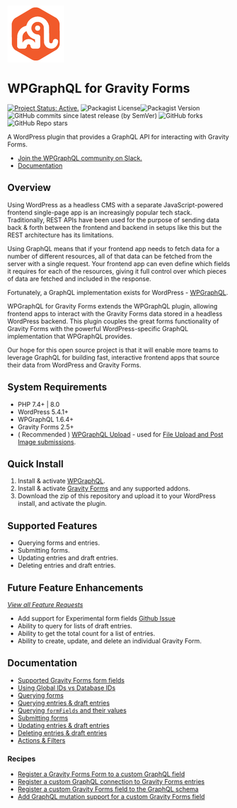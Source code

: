 ![alt text](./.wordpress-org/icon-128x128.png "WPGraphQL for Gravity Forms Logo")
# WPGraphQL for Gravity Forms

[![Project Status: Active.](https://www.repostatus.org/badges/latest/active.svg)](https://www.repostatus.org/#active) ![Packagist License](https://img.shields.io/packagist/l/harness-software/wp-graphql-gravity-forms?color=green)![Packagist Version](https://img.shields.io/packagist/v/harness-software/wp-graphql-gravity-forms?label=stable) ![GitHub commits since latest release (by SemVer)](https://img.shields.io/github/commits-since/harness-software/wp-graphql-gravity-forms/v0.10.2) ![GitHub forks](https://img.shields.io/github/forks/harness-software/wp-graphql-gravity-forms?style=social) ![GitHub Repo stars](https://img.shields.io/github/stars/harness-software/wp-graphql-gravity-forms?style=social)

A WordPress plugin that provides a GraphQL API for interacting with Gravity Forms.

* [Join the WPGraphQL community on Slack.](https://join.slack.com/t/wp-graphql/shared_invite/zt-3vloo60z-PpJV2PFIwEathWDOxCTTLA)
* [Documentation](#documentation)

## Overview

Using WordPress as a headless CMS with a separate JavaScript-powered frontend single-page app is an increasingly popular tech stack. Traditionally, REST APIs have been used for the purpose of sending data back & forth between the frontend and backend in setups like this but the REST architecture has its limitations.

Using GraphQL means that if your frontend app needs to fetch data for a number of different resources, all of that data can be fetched from the server with a single request. Your frontend app can even define which fields it requires for each of the resources, giving it full control over which pieces of data are fetched and included in the response.

Fortunately, a GraphQL implementation exists for WordPress - [WPGraphQL](https://www.wpgraphql.com/).

WPGraphQL for Gravity Forms extends the WPGraphQL plugin, allowing frontend apps to interact with the Gravity Forms data stored in a headless WordPress backend. This plugin couples the great forms functionality of Gravity Forms with the powerful WordPress-specific GraphQL implementation that WPGraphQL provides.

Our hope for this open source project is that it will enable more teams to leverage GraphQL for building fast, interactive frontend apps that source their data from WordPress and Gravity Forms.

## System Requirements

* PHP 7.4+ | 8.0
* WordPress 5.4.1+
* WPGraphQL 1.6.4+
* Gravity Forms 2.5+
* ( Recommended ) [WPGraphQL Upload](https://github.com/dre1080/wp-graphql-upload) - used for [File Upload and Post Image submissions](docs/submitting-forms.md).

## Quick Install

1. Install & activate [WPGraphQL](https://www.wpgraphql.com/).
2. Install & activate [Gravity Forms](https://www.gravityforms.com/) and any supported addons.
3. Download the zip of this repository and upload it to your WordPress install, and activate the plugin.

## Supported Features

* Querying forms and entries.
* Submitting forms.
* Updating entries and draft entries.
* Deleting entries and draft entries.

## Future Feature Enhancements

[_View all Feature Requests_](https://github.com/harness-software/wp-graphql-gravity-forms/issues?q=is%3Aopen+is%3Aissue+label%3Aenhancement)

* Add support for Experimental form fields [Github Issue](https://github.com/harness-software/wp-graphql-gravity-forms/issues/195)
* Ability to query for lists of draft entries.
* Ability to get the total count for a list of entries.
* Ability to create, update, and delete an individual Gravity Form.

## Documentation

* [Supported Gravity Forms form fields](docs/form-field-support.md)
* [Using Global IDs vs Database IDs](docs/using-global-ids.md)
* [Querying forms](docs/querying-forms.md)
* [Querying entries & draft entries](docs/querying-entries.md)
* [Querying `formFields` and their values](docs/querying-formfields.md)
* [Submitting forms](docs/submitting-forms.md)
* [Updating entries & draft entries](docs/updating-entries.md)
* [Deleting entries & draft entries](docs/deleting-entries.md)
* [Actions & Filters](docs/actions-and-filters.md)

### Recipes

* [Register a Gravity Forms Form to a custom GraphQL field](docs/recipes/register-form-to-custom-field.md)
* [Register a custom GraphQL connection to Gravity Forms entries](docs/recipes/register-custom-entries-connection.md)
* [Register a custom Gravity Forms field to the GraphQL schema](docs/recipes/register-custom-form-field.md)
* [Add GraphQL mutation support for a custom Gravity Forms field](docs/recipes/register-custom-field-value-inputs.md) 

